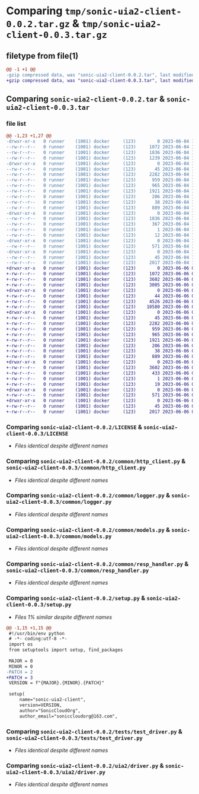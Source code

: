 # Comparing `tmp/sonic-uia2-client-0.0.2.tar.gz` & `tmp/sonic-uia2-client-0.0.3.tar.gz`

## filetype from file(1)

```diff
@@ -1 +1 @@
-gzip compressed data, was "sonic-uia2-client-0.0.2.tar", last modified: Sun Jun  4 12:58:43 2023, max compression
+gzip compressed data, was "sonic-uia2-client-0.0.3.tar", last modified: Tue Jun  6 06:11:24 2023, max compression
```

## Comparing `sonic-uia2-client-0.0.2.tar` & `sonic-uia2-client-0.0.3.tar`

### file list

```diff
@@ -1,23 +1,27 @@
-drwxr-xr-x   0 runner    (1001) docker     (123)        0 2023-06-04 12:58:43.983838 sonic-uia2-client-0.0.2/
--rw-r--r--   0 runner    (1001) docker     (123)     1072 2023-06-04 12:58:30.000000 sonic-uia2-client-0.0.2/LICENSE
--rw-r--r--   0 runner    (1001) docker     (123)     1836 2023-06-04 12:58:43.979838 sonic-uia2-client-0.0.2/PKG-INFO
--rw-r--r--   0 runner    (1001) docker     (123)     1239 2023-06-04 12:58:30.000000 sonic-uia2-client-0.0.2/README.md
-drwxr-xr-x   0 runner    (1001) docker     (123)        0 2023-06-04 12:58:43.979838 sonic-uia2-client-0.0.2/common/
--rw-r--r--   0 runner    (1001) docker     (123)       45 2023-06-04 12:58:30.000000 sonic-uia2-client-0.0.2/common/__init__.py
--rw-r--r--   0 runner    (1001) docker     (123)     2282 2023-06-04 12:58:30.000000 sonic-uia2-client-0.0.2/common/http_client.py
--rw-r--r--   0 runner    (1001) docker     (123)      959 2023-06-04 12:58:30.000000 sonic-uia2-client-0.0.2/common/logger.py
--rw-r--r--   0 runner    (1001) docker     (123)      965 2023-06-04 12:58:30.000000 sonic-uia2-client-0.0.2/common/models.py
--rw-r--r--   0 runner    (1001) docker     (123)     1921 2023-06-04 12:58:30.000000 sonic-uia2-client-0.0.2/common/resp_handler.py
--rw-r--r--   0 runner    (1001) docker     (123)      206 2023-06-04 12:58:30.000000 sonic-uia2-client-0.0.2/common/sonic_exception.py
--rw-r--r--   0 runner    (1001) docker     (123)       38 2023-06-04 12:58:43.983838 sonic-uia2-client-0.0.2/setup.cfg
--rw-r--r--   0 runner    (1001) docker     (123)      889 2023-06-04 12:58:30.000000 sonic-uia2-client-0.0.2/setup.py
-drwxr-xr-x   0 runner    (1001) docker     (123)        0 2023-06-04 12:58:43.979838 sonic-uia2-client-0.0.2/sonic_uia2_client.egg-info/
--rw-r--r--   0 runner    (1001) docker     (123)     1836 2023-06-04 12:58:43.000000 sonic-uia2-client-0.0.2/sonic_uia2_client.egg-info/PKG-INFO
--rw-r--r--   0 runner    (1001) docker     (123)      367 2023-06-04 12:58:43.000000 sonic-uia2-client-0.0.2/sonic_uia2_client.egg-info/SOURCES.txt
--rw-r--r--   0 runner    (1001) docker     (123)        1 2023-06-04 12:58:43.000000 sonic-uia2-client-0.0.2/sonic_uia2_client.egg-info/dependency_links.txt
--rw-r--r--   0 runner    (1001) docker     (123)       12 2023-06-04 12:58:43.000000 sonic-uia2-client-0.0.2/sonic_uia2_client.egg-info/top_level.txt
-drwxr-xr-x   0 runner    (1001) docker     (123)        0 2023-06-04 12:58:43.979838 sonic-uia2-client-0.0.2/tests/
--rw-r--r--   0 runner    (1001) docker     (123)      571 2023-06-04 12:58:30.000000 sonic-uia2-client-0.0.2/tests/test_driver.py
-drwxr-xr-x   0 runner    (1001) docker     (123)        0 2023-06-04 12:58:43.979838 sonic-uia2-client-0.0.2/uia2/
--rw-r--r--   0 runner    (1001) docker     (123)       45 2023-06-04 12:58:30.000000 sonic-uia2-client-0.0.2/uia2/__init__.py
--rw-r--r--   0 runner    (1001) docker     (123)     2017 2023-06-04 12:58:30.000000 sonic-uia2-client-0.0.2/uia2/driver.py
+drwxr-xr-x   0 runner    (1001) docker     (123)        0 2023-06-06 06:11:24.721294 sonic-uia2-client-0.0.3/
+-rw-r--r--   0 runner    (1001) docker     (123)     1072 2023-06-06 06:11:10.000000 sonic-uia2-client-0.0.3/LICENSE
+-rw-r--r--   0 runner    (1001) docker     (123)     3602 2023-06-06 06:11:24.721294 sonic-uia2-client-0.0.3/PKG-INFO
+-rw-r--r--   0 runner    (1001) docker     (123)     3005 2023-06-06 06:11:10.000000 sonic-uia2-client-0.0.3/README.md
+drwxr-xr-x   0 runner    (1001) docker     (123)        0 2023-06-06 06:11:24.717294 sonic-uia2-client-0.0.3/client/
+-rw-r--r--   0 runner    (1001) docker     (123)       44 2023-06-06 06:11:10.000000 sonic-uia2-client-0.0.3/client/__init__.py
+-rw-r--r--   0 runner    (1001) docker     (123)     4526 2023-06-06 06:11:10.000000 sonic-uia2-client-0.0.3/client/android_element.py
+-rw-r--r--   0 runner    (1001) docker     (123)    10580 2023-06-06 06:11:10.000000 sonic-uia2-client-0.0.3/client/uia_client.py
+drwxr-xr-x   0 runner    (1001) docker     (123)        0 2023-06-06 06:11:24.717294 sonic-uia2-client-0.0.3/common/
+-rw-r--r--   0 runner    (1001) docker     (123)       45 2023-06-06 06:11:10.000000 sonic-uia2-client-0.0.3/common/__init__.py
+-rw-r--r--   0 runner    (1001) docker     (123)     2282 2023-06-06 06:11:10.000000 sonic-uia2-client-0.0.3/common/http_client.py
+-rw-r--r--   0 runner    (1001) docker     (123)      959 2023-06-06 06:11:10.000000 sonic-uia2-client-0.0.3/common/logger.py
+-rw-r--r--   0 runner    (1001) docker     (123)      965 2023-06-06 06:11:10.000000 sonic-uia2-client-0.0.3/common/models.py
+-rw-r--r--   0 runner    (1001) docker     (123)     1921 2023-06-06 06:11:10.000000 sonic-uia2-client-0.0.3/common/resp_handler.py
+-rw-r--r--   0 runner    (1001) docker     (123)      206 2023-06-06 06:11:10.000000 sonic-uia2-client-0.0.3/common/sonic_exception.py
+-rw-r--r--   0 runner    (1001) docker     (123)       38 2023-06-06 06:11:24.721294 sonic-uia2-client-0.0.3/setup.cfg
+-rw-r--r--   0 runner    (1001) docker     (123)      889 2023-06-06 06:11:10.000000 sonic-uia2-client-0.0.3/setup.py
+drwxr-xr-x   0 runner    (1001) docker     (123)        0 2023-06-06 06:11:24.721294 sonic-uia2-client-0.0.3/sonic_uia2_client.egg-info/
+-rw-r--r--   0 runner    (1001) docker     (123)     3602 2023-06-06 06:11:24.000000 sonic-uia2-client-0.0.3/sonic_uia2_client.egg-info/PKG-INFO
+-rw-r--r--   0 runner    (1001) docker     (123)      433 2023-06-06 06:11:24.000000 sonic-uia2-client-0.0.3/sonic_uia2_client.egg-info/SOURCES.txt
+-rw-r--r--   0 runner    (1001) docker     (123)        1 2023-06-06 06:11:24.000000 sonic-uia2-client-0.0.3/sonic_uia2_client.egg-info/dependency_links.txt
+-rw-r--r--   0 runner    (1001) docker     (123)       19 2023-06-06 06:11:24.000000 sonic-uia2-client-0.0.3/sonic_uia2_client.egg-info/top_level.txt
+drwxr-xr-x   0 runner    (1001) docker     (123)        0 2023-06-06 06:11:24.721294 sonic-uia2-client-0.0.3/tests/
+-rw-r--r--   0 runner    (1001) docker     (123)      571 2023-06-06 06:11:10.000000 sonic-uia2-client-0.0.3/tests/test_driver.py
+drwxr-xr-x   0 runner    (1001) docker     (123)        0 2023-06-06 06:11:24.721294 sonic-uia2-client-0.0.3/uia2/
+-rw-r--r--   0 runner    (1001) docker     (123)       45 2023-06-06 06:11:10.000000 sonic-uia2-client-0.0.3/uia2/__init__.py
+-rw-r--r--   0 runner    (1001) docker     (123)     2017 2023-06-06 06:11:10.000000 sonic-uia2-client-0.0.3/uia2/driver.py
```

### Comparing `sonic-uia2-client-0.0.2/LICENSE` & `sonic-uia2-client-0.0.3/LICENSE`

 * *Files identical despite different names*

### Comparing `sonic-uia2-client-0.0.2/common/http_client.py` & `sonic-uia2-client-0.0.3/common/http_client.py`

 * *Files identical despite different names*

### Comparing `sonic-uia2-client-0.0.2/common/logger.py` & `sonic-uia2-client-0.0.3/common/logger.py`

 * *Files identical despite different names*

### Comparing `sonic-uia2-client-0.0.2/common/models.py` & `sonic-uia2-client-0.0.3/common/models.py`

 * *Files identical despite different names*

### Comparing `sonic-uia2-client-0.0.2/common/resp_handler.py` & `sonic-uia2-client-0.0.3/common/resp_handler.py`

 * *Files identical despite different names*

### Comparing `sonic-uia2-client-0.0.2/setup.py` & `sonic-uia2-client-0.0.3/setup.py`

 * *Files 1% similar despite different names*

```diff
@@ -1,15 +1,15 @@
 #!/usr/bin/env python
 # -*- coding:utf-8 -*-
 import os
 from setuptools import setup, find_packages
 
 MAJOR = 0
 MINOR = 0
-PATCH = 2
+PATCH = 3
 VERSION = f"{MAJOR}.{MINOR}.{PATCH}"
 
 setup(
     name="sonic-uia2-client",
     version=VERSION,
     author="SonicCloudOrg",
     author_email="soniccloudorg@163.com",
```

### Comparing `sonic-uia2-client-0.0.2/tests/test_driver.py` & `sonic-uia2-client-0.0.3/tests/test_driver.py`

 * *Files identical despite different names*

### Comparing `sonic-uia2-client-0.0.2/uia2/driver.py` & `sonic-uia2-client-0.0.3/uia2/driver.py`

 * *Files identical despite different names*

